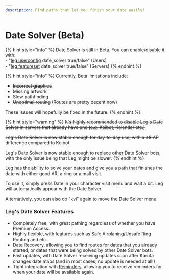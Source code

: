 ```yaml
---
description: Find paths that let you finish your date easily!
---
```


# Date Solver (Beta)

{% hint style="info" %}
Date Solver is still in Beta. You can enable/disable it with:\
\- "[leg userconfig](../bot-management/user-feature-configuration/) date\_solver true/false" (Users)\
\- "[leg featureset](../bot-management/server-feature-configuration/) date\_solver true/false" (Servers)
{% endhint %}

{% hint style="info" %}
Currently, Beta limitations include:

* ~~Incorrect graphics~~
* Missing artwork
* Slow pathfinding
* ~~Unoptimal routing~~ (Routes are pretty decent now)

These issues will hopefully be fixed in the future.
{% endhint %}

{% hint style="warning" %}
~~It's highly recommended to disable Leg's Date Solver in servers that already have one (e.g. Koibot, Kalendar etc.)~~

~~Leg's Date Solver is now stable enough for day-to-day use, with a ±8 AP difference compared to Koibot.~~

Leg's Date Solver is now stable enough to replace other Date Solver bots, with the only issue being that Leg might be slower.
{% endhint %}

Leg has the ability to solve your dates and give you a path that finishes the date with either good AR, a ring or a mall visit.

To use it, simply press Date in your character visit menu and wait a bit. Leg will automatically appear with the Date Solver.

Alternatively, you can also do "kvi" again to move the Date Solver menu.

### Leg's Date Solver Features

* Completely free, with great pathing regardless of whether you have Premium Access.
* Highly flexible, with features such as Safe Airplaning/Unsafe Ring Routing and etc.
* Date Recovery, allowing you to find routes for dates that you already started, or dates that were being solved by other Date Solver bots.
* Fast updates, with Date Solver receiving updates soon after Karuta changes date maps (and in most cases, no update is needed at all!)
* Tight integration with [Reminders](../useful-utilities/reminders.md), allowing you to receive reminders for when your date will be available again.
